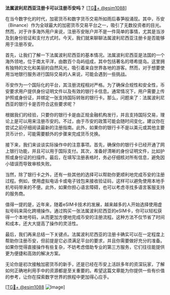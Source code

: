 **法属波利尼西亚注册卡可以注册币安吗？** [[TG💪+ @esim1088](https://t.me/s/esim1088)]

在当今数字化的时代，加密货币和数字货币交易所如雨后春笋般涌现。其中，币安（Binance）作为全球最大的加密货币交易平台之一，吸引了无数投资者的目光。然而，对于许多海外用户来说，注册币安账户并不是一件简单的事情，尤其是当涉及到身份验证和支付方式时。今天，我们就来聊聊法属波利尼西亚注册卡是否能够用于注册币安。

首先，让我们了解一下法属波利尼西亚的基本情况。法属波利尼西亚是法国的一个海外领地，位于南太平洋，由数百个岛屿组成，其中包括著名的塔希提岛。这里拥有独特的文化和美丽的自然风光，吸引着来自世界各地的游客。然而，对于想要使用当地银行服务进行国际交易的人来说，可能会遇到一些挑战。

币安作为一个国际化的平台，其注册流程相对严格。为了确保合规性和安全性，币安要求用户提供身份证明文件以及有效的银行卡信息。通常情况下，用户需要上传护照或身份证，并绑定一张支持国际转账的银行卡。那么，问题来了：法属波利尼西亚的银行卡是否符合这些要求呢？

根据我们的经验，只要你的银行卡是由正规金融机构发行，并且支持国际交易，理论上是可以用来注册币安的。不过，由于币安的政策可能会随时间变化，建议你在尝试之前仔细阅读最新的注册指南。此外，如果你的银行卡不是以美元或其他主要货币计价，可能需要额外的步骤来完成货币兑换。

接下来，我们来谈谈实际操作中的注意事项。首先，确保你的银行卡已经开通了网上银行功能，并且可以用于国际支付。其次，准备好清晰的身份证明文件，比如护照或身份证的扫描件。最后，在填写注册表格时，务必仔细核对所有信息，避免因小错误而导致审核失败。

当然，除了银行卡之外，还有一些其他的选择可以帮助你更顺利地完成币安的注册过程。例如，使用虚拟电话卡或电子钱包来接收验证码，这样可以避免使用本地手机号码带来的不便。此外，如果你担心语言障碍，也可以考虑寻找多语言客服支持的服务商。

值得一提的是，近年来，随着eSIM卡技术的发展，越来越多的人开始选择使用虚拟号码来简化跨境操作。通过购买一张法属波利尼西亚的eSIM卡，你可以轻松获得一个本地号码，从而更加方便地完成币安的注册流程。这种方法不仅节省了时间和成本，还大大提高了操作的灵活性。

最后，我们再来总结一下关键点。法属波利尼西亚的注册卡确实可以在一定程度上帮助你注册币安，但前提是它必须满足平台的要求，并且你需要做好充分的准备。如果你觉得直接操作有些复杂，不妨考虑借助专业的第三方服务，它们往往能提供更为便捷和高效的解决方案。

无论你是初次接触加密货币的新手，还是已经在币安上活跃多年的资深玩家，了解如何正确地利用手中的资源都是至关重要的。希望这篇文章能为你提供一些有价值的参考，让你在探索数字世界的旅程中更加得心应手。

[[TG💪+ @esim1088](https://t.me/s/esim1088) ![Image](https://i.postimg.cc/4NQfJmqS/Snipaste-2025-05-13-00-14-12.png)]